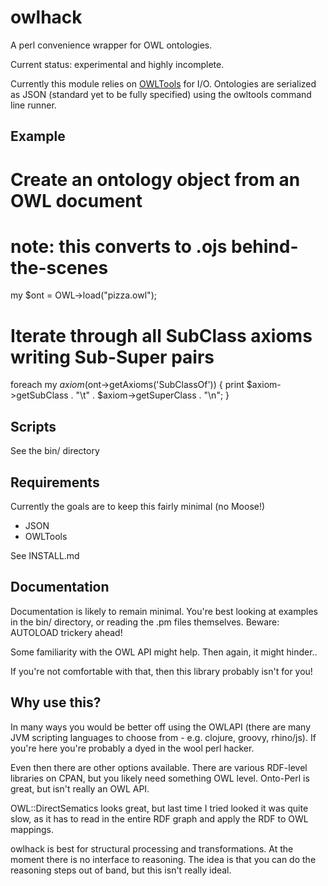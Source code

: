 owlhack
=======

A perl convenience wrapper for OWL ontologies.

Current status: experimental and highly incomplete.

Currently this module relies on
[OWLTools](http://code.google.com/p/owltools) for I/O. Ontologies are
serialized as JSON (standard yet to be fully specified) using the
owltools command line runner.

Example
-------

   # Create an ontology object from an OWL document
   # note: this converts to .ojs behind-the-scenes
   my $ont = OWL->load("pizza.owl"); 

   # Iterate through all SubClass axioms writing Sub-Super pairs
   foreach my $axiom ($ont->getAxioms('SubClassOf')) {
     print $axiom->getSubClass . "\t" . $axiom->getSuperClass . "\n";
   }

Scripts
-------

See the bin/ directory

Requirements
------------

Currently the goals are to keep this fairly minimal (no Moose!)

 * JSON
 * OWLTools

See INSTALL.md

Documentation
-------------

Documentation is likely to remain minimal. You're best looking at
examples in the bin/ directory, or reading the .pm files
themselves. Beware: AUTOLOAD trickery ahead!

Some familiarity with the OWL API might help. Then again, it might
hinder..

If you're not comfortable with that, then this library probably isn't
for you!


Why use this?
-------------

In many ways you would be better off using the OWLAPI (there are many
JVM scripting languages to choose from - e.g. clojure, groovy,
rhino/js). If you're here you're probably a dyed in the wool perl
hacker.

Even then there are other options available. There are various
RDF-level libraries on CPAN, but you likely need something OWL
level. Onto-Perl is great, but isn't really an OWL API.

OWL::DirectSematics looks great, but last time I tried looked it was
quite slow, as it has to read in the entire RDF graph and apply the
RDF to OWL mappings.

owlhack is best for structural processing and transformations. At the
moment there is no interface to reasoning. The idea is that you can do
the reasoning steps out of band, but this isn't really ideal.
